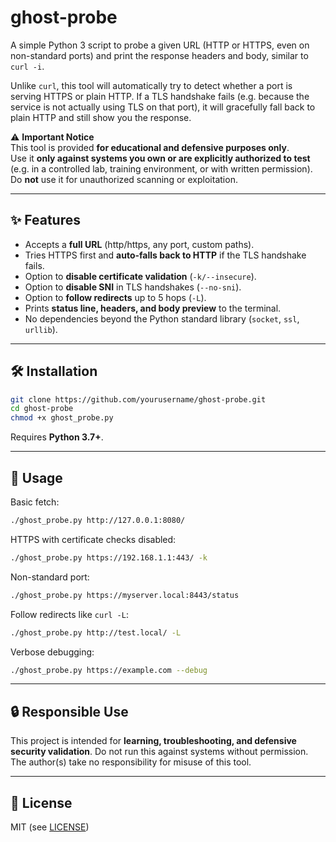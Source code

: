 # ghost-probe

A simple Python 3 script to probe a given URL (HTTP or HTTPS, even on non-standard ports) and print the response headers and body, similar to `curl -i`.  

Unlike `curl`, this tool will automatically try to detect whether a port is serving HTTPS or plain HTTP. If a TLS handshake fails (e.g. because the service is not actually using TLS on that port), it will gracefully fall back to plain HTTP and still show you the response.

⚠️ **Important Notice**  
This tool is provided **for educational and defensive purposes only**.  
Use it **only against systems you own or are explicitly authorized to test** (e.g. in a controlled lab, training environment, or with written permission).  
Do **not** use it for unauthorized scanning or exploitation.

---

## ✨ Features
- Accepts a **full URL** (http/https, any port, custom paths).  
- Tries HTTPS first and **auto-falls back to HTTP** if the TLS handshake fails.  
- Option to **disable certificate validation** (`-k/--insecure`).  
- Option to **disable SNI** in TLS handshakes (`--no-sni`).  
- Option to **follow redirects** up to 5 hops (`-L`).  
- Prints **status line, headers, and body preview** to the terminal.  
- No dependencies beyond the Python standard library (`socket`, `ssl`, `urllib`).  

---

## 🛠️ Installation

```bash
git clone https://github.com/yourusername/ghost-probe.git
cd ghost-probe
chmod +x ghost_probe.py
```

Requires **Python 3.7+**.

---

## 🚀 Usage

Basic fetch:

```bash
./ghost_probe.py http://127.0.0.1:8080/
```

HTTPS with certificate checks disabled:

```bash
./ghost_probe.py https://192.168.1.1:443/ -k
```

Non-standard port:

```bash
./ghost_probe.py https://myserver.local:8443/status
```

Follow redirects like `curl -L`:

```bash
./ghost_probe.py http://test.local/ -L
```

Verbose debugging:

```bash
./ghost_probe.py https://example.com --debug
```

---

## 🔒 Responsible Use

This project is intended for **learning, troubleshooting, and defensive security validation**.
Do not run this against systems without permission.
The author(s) take no responsibility for misuse of this tool.

---

## 📜 License

MIT (see [LICENSE](LICENSE))
